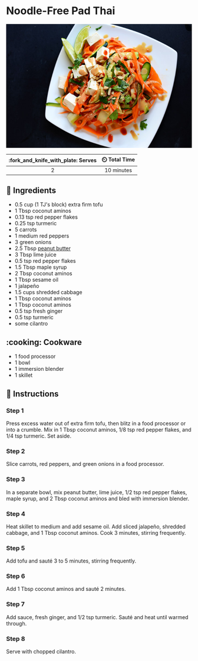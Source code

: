 # Noodle-Free Pad Thai

![Noodle-Free Pad Thai](../assets/images/noodle-free-pad-thai.jpg)

| :fork_and_knife_with_plate: Serves | :timer_clock: Total Time |
|:----------------------------------:|:-----------------------: |
| 2 | 10 minutes |

## :salt: Ingredients

- 0.5 cup (1 TJ's block) extra firm tofu
- 1 Tbsp coconut aminos
- 0.13 tsp red pepper flakes
- 0.25 tsp turmeric
- 5 carrots
- 1 medium red peppers
- 3 green onions
- 2.5 Tbsp [peanut butter][1]
- 3 Tbsp lime juice
- 0.5 tsp red pepper flakes
- 1.5 Tbsp maple syrup
- 2 Tbsp coconut aminos
- 1 Tbsp sesame oil
- 1 jalapeño
- 1.5 cups shredded cabbage
- 1 Tbsp coconut aminos
- 1 Tbsp coconut aminos
- 0.5 tsp fresh ginger
- 0.5 tsp turmeric
- some cilantro

## :cooking: Cookware

- 1 food processor
- 1 bowl
- 1 immersion blender
- 1 skillet

## :pencil: Instructions

### Step 1

Press excess water out of extra firm tofu, then blitz in a food processor or into a crumble. Mix in 1 Tbsp coconut
aminos, 1/8 tsp red pepper flakes, and 1/4 tsp turmeric. Set aside.

### Step 2

Slice carrots, red peppers, and green onions in a food processor.

### Step 3

In a separate bowl, mix peanut butter, lime juice, 1/2 tsp red pepper flakes, maple syrup, and 2 Tbsp coconut aminos and
bled with immersion blender.

### Step 4

Heat skillet to medium and add sesame oil. Add sliced jalapeño, shredded cabbage, and 1 Tbsp coconut aminos. Cook 3
minutes, stirring frequently.

### Step 5

Add tofu and sauté 3 to 5 minutes, stirring frequently.

### Step 6

Add 1 Tbsp coconut aminos and sauté 2 minutes.

### Step 7

Add sauce, fresh ginger, and 1/2 tsp turmeric. Sauté and heat until warmed through.

### Step 8

Serve with chopped cilantro.

[1]: <../ingredients/peanut-butter.md>
